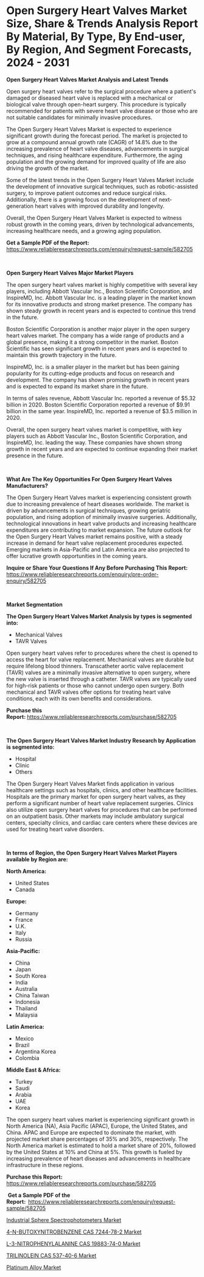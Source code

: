 <p><h1>Open Surgery Heart Valves Market Size, Share & Trends Analysis Report By Material, By Type, By End-user, By Region, And Segment Forecasts, 2024 - 2031</h1></p><p><strong>Open Surgery Heart Valves Market Analysis and Latest Trends</strong></p>
<p><p>Open surgery heart valves refer to the surgical procedure where a patient's damaged or diseased heart valve is replaced with a mechanical or biological valve through open-heart surgery. This procedure is typically recommended for patients with severe heart valve disease or those who are not suitable candidates for minimally invasive procedures.</p><p>The Open Surgery Heart Valves Market is expected to experience significant growth during the forecast period. The market is projected to grow at a compound annual growth rate (CAGR) of 14.8% due to the increasing prevalence of heart valve diseases, advancements in surgical techniques, and rising healthcare expenditure. Furthermore, the aging population and the growing demand for improved quality of life are also driving the growth of the market.</p><p>Some of the latest trends in the Open Surgery Heart Valves Market include the development of innovative surgical techniques, such as robotic-assisted surgery, to improve patient outcomes and reduce surgical risks. Additionally, there is a growing focus on the development of next-generation heart valves with improved durability and longevity.</p><p>Overall, the Open Surgery Heart Valves Market is expected to witness robust growth in the coming years, driven by technological advancements, increasing healthcare needs, and a growing aging population.</p></p>
<p><strong>Get a Sample PDF of the Report:&nbsp;</strong> <a href="https://www.reliableresearchreports.com/enquiry/request-sample/582705">https://www.reliableresearchreports.com/enquiry/request-sample/582705</a></p>
<p>&nbsp;</p>
<p><strong>Open Surgery Heart Valves Major Market Players</strong></p>
<p><p>The open surgery heart valves market is highly competitive with several key players, including Abbott Vascular Inc., Boston Scientific Corporation, and InspireMD, Inc. Abbott Vascular Inc. is a leading player in the market known for its innovative products and strong market presence. The company has shown steady growth in recent years and is expected to continue this trend in the future. </p><p>Boston Scientific Corporation is another major player in the open surgery heart valves market. The company has a wide range of products and a global presence, making it a strong competitor in the market. Boston Scientific has seen significant growth in recent years and is expected to maintain this growth trajectory in the future.</p><p>InspireMD, Inc. is a smaller player in the market but has been gaining popularity for its cutting-edge products and focus on research and development. The company has shown promising growth in recent years and is expected to expand its market share in the future.</p><p>In terms of sales revenue, Abbott Vascular Inc. reported a revenue of $5.32 billion in 2020. Boston Scientific Corporation reported a revenue of $9.91 billion in the same year. InspireMD, Inc. reported a revenue of $3.5 million in 2020.</p><p>Overall, the open surgery heart valves market is competitive, with key players such as Abbott Vascular Inc., Boston Scientific Corporation, and InspireMD, Inc. leading the way. These companies have shown strong growth in recent years and are expected to continue expanding their market presence in the future.</p></p>
<p>&nbsp;</p>
<p><strong>What Are The Key Opportunities For Open Surgery Heart Valves Manufacturers?</strong></p>
<p><p>The Open Surgery Heart Valves market is experiencing consistent growth due to increasing prevalence of heart diseases worldwide. The market is driven by advancements in surgical techniques, growing geriatric population, and rising adoption of minimally invasive surgeries. Additionally, technological innovations in heart valve products and increasing healthcare expenditures are contributing to market expansion. The future outlook for the Open Surgery Heart Valves market remains positive, with a steady increase in demand for heart valve replacement procedures expected. Emerging markets in Asia-Pacific and Latin America are also projected to offer lucrative growth opportunities in the coming years.</p></p>
<p><strong>Inquire or Share Your Questions If Any Before Purchasing This Report:</strong> <a href="https://www.reliableresearchreports.com/enquiry/pre-order-enquiry/582705">https://www.reliableresearchreports.com/enquiry/pre-order-enquiry/582705</a></p>
<p>&nbsp;</p>
<p><strong>Market Segmentation</strong></p>
<p><strong>The Open Surgery Heart Valves Market Analysis by types is segmented into:</strong></p>
<p><ul><li>Mechanical Valves</li><li>TAVR Valves</li></ul></p>
<p><p>Open surgery heart valves refer to procedures where the chest is opened to access the heart for valve replacement. Mechanical valves are durable but require lifelong blood thinners. Transcatheter aortic valve replacement (TAVR) valves are a minimally invasive alternative to open surgery, where the new valve is inserted through a catheter. TAVR valves are typically used for high-risk patients or those who cannot undergo open surgery. Both mechanical and TAVR valves offer options for treating heart valve conditions, each with its own benefits and considerations.</p></p>
<p><strong>Purchase this Report:&nbsp;</strong><a href="https://www.reliableresearchreports.com/purchase/582705">https://www.reliableresearchreports.com/purchase/582705</a></p>
<p>&nbsp;</p>
<p><strong>The Open Surgery Heart Valves Market Industry Research by Application is segmented into:</strong></p>
<p><ul><li>Hospital</li><li>Clinic</li><li>Others</li></ul></p>
<p><p>The Open Surgery Heart Valves Market finds application in various healthcare settings such as hospitals, clinics, and other healthcare facilities. Hospitals are the primary market for open surgery heart valves, as they perform a significant number of heart valve replacement surgeries. Clinics also utilize open surgery heart valves for procedures that can be performed on an outpatient basis. Other markets may include ambulatory surgical centers, specialty clinics, and cardiac care centers where these devices are used for treating heart valve disorders.</p></p>
<p>&nbsp;</p>
<p><strong>In terms of Region, the Open Surgery Heart Valves Market Players available by Region are:</strong></p>
<p>
    <p> <strong> North America: </strong>
        <ul>
            <li>United States</li>
            <li>Canada</li>
        </ul>
        </p> 
    <p> <strong> Europe: </strong>
        <ul>
            <li>Germany</li>
            <li>France</li>
            <li>U.K.</li>
            <li>Italy</li>
            <li>Russia</li>
        </ul>
        </p> 
    <p> <strong> Asia-Pacific: </strong>
        <ul>
            <li>China</li>
            <li>Japan</li>
            <li>South Korea</li>
            <li>India</li>
            <li>Australia</li>
            <li>China Taiwan</li>
            <li>Indonesia</li>
            <li>Thailand</li>
            <li>Malaysia</li>
        </ul>
        </p> 
    <p> <strong> Latin America: </strong>
        <ul>
            <li>Mexico</li>
            <li>Brazil</li>
            <li>Argentina Korea</li>
            <li>Colombia</li>
        </ul>
        </p> 
    <p> <strong> Middle East & Africa: </strong>
        <ul>
            <li>Turkey</li>
            <li>Saudi</li>
            <li>Arabia</li>
            <li>UAE</li>
            <li>Korea</li>
        </ul>
    </p>
    </p>
<p><p>The open surgery heart valves market is experiencing significant growth in North America (NA), Asia Pacific (APAC), Europe, the United States, and China. APAC and Europe are expected to dominate the market, with projected market share percentages of 35% and 30%, respectively. The North America market is estimated to hold a market share of 20%, followed by the United States at 10% and China at 5%. This growth is fueled by increasing prevalence of heart diseases and advancements in healthcare infrastructure in these regions.</p></p>
<p><strong>Purchase this Report: </strong><a href="https://www.reliableresearchreports.com/purchase/582705">https://www.reliableresearchreports.com/purchase/582705</a></p>
<p>&nbsp;<strong>Get a Sample PDF of the Report:&nbsp;&nbsp;</strong><a href="https://www.reliableresearchreports.com/enquiry/request-sample/582705">https://www.reliableresearchreports.com/enquiry/request-sample/582705</a></p>
<p><strong></strong></p>
<p><p><a href="https://github.com/nicoletavirag/Market-Research-Report-List-2/blob/main/industrial-sphere-spectrophotometers-market.md">Industrial Sphere Spectrophotometers Market</a></p><p><a href="https://github.com/redneck06/Market-Research-Report-List-2/blob/main/4-n-butoxynitrobenzene-cas-7244-78-2-market.md">4-N-BUTOXYNITROBENZENE CAS 7244-78-2 Market</a></p><p><a href="https://github.com/peachesmcdowel1/Market-Research-Report-List-1/blob/main/l-3-nitrophenylalanine-cas-19883-74-0-market.md">L-3-NITROPHENYLALANINE CAS 19883-74-0 Market</a></p><p><a href="https://github.com/edytherolanlouisejk1miz0wig/Market-Research-Report-List-1/blob/main/trilinolein-cas-537-40-6-market.md">TRILINOLEIN CAS 537-40-6 Market</a></p><p><a href="https://github.com/mauripalmi/Market-Research-Report-List-2/blob/main/platinum-alloy-market.md">Platinum Alloy Market</a></p></p>